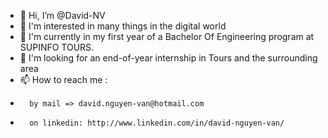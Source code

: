 - 👋 Hi, I’m @David-NV
- 👀 I'm interested in many things in the digital world
- 🌱 I'm currently in my first year of a Bachelor Of Engineering program at SUPINFO TOURS.
- 💞️ I'm looking for an end-of-year internship in Tours and the surrounding area
- 📫 How to reach me :
-       by mail => david.nguyen-van@hotmail.com
-       on linkedin: http://www.linkedin.com/in/david-nguyen-van/

<!---
David-NV/David-NV is a ✨ special ✨ repository because its `README.md` (this file) appears on your GitHub profile.
You can click the Preview link to take a look at your changes.
--->
